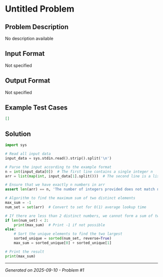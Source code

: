 # Untitled Problem

## Problem Description
No description available

## Input Format
Not specified

## Output Format
Not specified

## Example Test Cases
```json
[]
```

## Solution
```python
import sys

# Read all input data
input_data = sys.stdin.read().strip().split('\n')

# Parse the input according to the example format
n = int(input_data[0])  # The first line contains a single integer n
arr = list(map(int, input_data[1].split()))  # The second line is a list of n integers

# Ensure that we have exactly n numbers in arr
assert len(arr) == n, 'The number of integers provided does not match n.'

# Algorithm to find the maximum sum of two distinct elements
max_sum = -1
num_set = set(arr)  # Convert to set for O(1) average lookup time

# If there are less than 2 distinct numbers, we cannot form a sum of two.
if len(num_set) < 2:
    print(max_sum)  # Print -1 if not possible
else:
    # Sort the unique elements to find the two largest
    sorted_unique = sorted(num_set, reverse=True)
    max_sum = sorted_unique[0] + sorted_unique[1]

# Print the result
print(max_sum)
```

---
*Generated on 2025-09-10 - Problem #1*